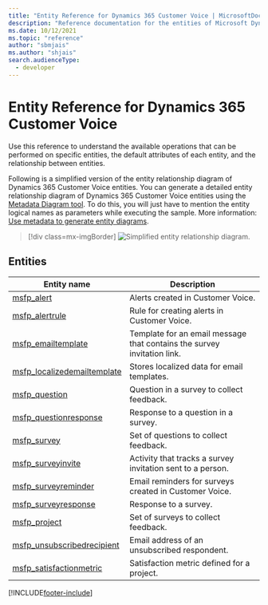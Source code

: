 ```yaml
---
title: "Entity Reference for Dynamics 365 Customer Voice | MicrosoftDocs"
description: "Reference documentation for the entities of Microsoft Dynamics 365 Customer Voice."
ms.date: 10/12/2021
ms.topic: "reference"
author: "sbmjais"
ms.author: "shjais"
search.audienceType: 
  - developer
---
```


# Entity Reference for Dynamics 365 Customer Voice

Use this reference to understand the available operations that can be performed on specific entities, the default attributes of each entity, and the relationship between entities.

Following is a simplified version of the entity relationship diagram of Dynamics 365 Customer Voice entities. You can generate a detailed entity relationship diagram of  Dynamics 365 Customer Voice entities using the [Metadata Diagram tool](https://code.msdn.microsoft.com/Sample-of-generating-a0ba0e47). To do this, you will just have to mention the entity logical names as parameters while executing the sample. More information: [Use metadata to generate entity diagrams](/dynamics365/customer-engagement/developer/use-metadata-generate-entity-diagrams).

> [!div class=mx-imgBorder]
> ![Simplified entity relationship diagram.](../media/er-diagram.png "Simplified entity relationship diagram")

## Entities

|Entity name|Description|
|------|------|
|[msfp_alert](entities/msfp_alert.md)|Alerts created in Customer Voice.|
|[msfp_alertrule](entities/msfp_alertrule.md)|Rule for creating alerts in Customer Voice.|
|[msfp_emailtemplate](entities/msfp_emailtemplate.md)|Template for an email message that contains the survey invitation link.|
|[msfp_localizedemailtemplate](entities/msfp_localizedemailtemplate.md)|Stores localized data for email templates.|
|[msfp_question](entities/msfp_question.md)|Question in a survey to collect feedback.|
|[msfp_questionresponse](entities/msfp_questionresponse.md)|Response to a question in a survey.|
|[msfp_survey](entities/msfp_survey.md)|Set of questions to collect feedback.|
|[msfp_surveyinvite](entities/msfp_surveyinvite.md)|Activity that tracks a survey invitation sent to a person.|
|[msfp_surveyreminder](entities/msfp_surveyreminder.md)|Email reminders for surveys created in Customer Voice.|
|[msfp_surveyresponse](entities/msfp_surveyresponse.md)|Response to a survey.|
|[msfp_project](entities/msfp_project.md)|Set of surveys to collect feedback.|
|[msfp_unsubscribedrecipient](entities/msfp_unsubscribedrecipient.md)|Email address of an unsubscribed respondent.|
|[msfp_satisfactionmetric](entities/msfp_satisfactionmetric.md)|Satisfaction metric defined for a project.|


[!INCLUDE[footer-include](../includes/footer-banner.md)]
